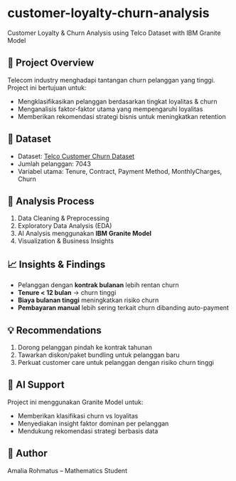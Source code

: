 # customer-loyalty-churn-analysis
Customer Loyalty &amp; Churn Analysis using Telco Dataset with IBM Granite Model

## 📌 Project Overview
Telecom industry menghadapi tantangan churn pelanggan yang tinggi.  
Project ini bertujuan untuk:
- Mengklasifikasikan pelanggan berdasarkan tingkat loyalitas & churn
- Menganalisis faktor-faktor utama yang mempengaruhi loyalitas
- Memberikan rekomendasi strategi bisnis untuk meningkatkan retention


## 📂 Dataset
- Dataset: [Telco Customer Churn Dataset](data/telco_churn.csv)  
- Jumlah pelanggan: 7043  
- Variabel utama: Tenure, Contract, Payment Method, MonthlyCharges, Churn


## 🔎 Analysis Process
1. Data Cleaning & Preprocessing
2. Exploratory Data Analysis (EDA)
3. AI Analysis menggunakan **IBM Granite Model**
4. Visualization & Business Insights


## 📈 Insights & Findings
- Pelanggan dengan **kontrak bulanan** lebih rentan churn  
- **Tenure < 12 bulan** → churn tinggi  
- **Biaya bulanan tinggi** meningkatkan risiko churn  
- **Pembayaran manual** lebih sering terkait churn dibanding auto-payment  


## 💡 Recommendations
1. Dorong pelanggan pindah ke kontrak tahunan  
2. Tawarkan diskon/paket bundling untuk pelanggan baru  
3. Perkuat customer care untuk pelanggan dengan risiko churn tinggi  


## 🤖 AI Support
Project ini menggunakan Granite Model untuk:
- Memberikan klasifikasi churn vs loyalitas
- Menyediakan insight faktor dominan per pelanggan
- Mendukung rekomendasi strategi berbasis data

## 👤 Author
Amalia Rohmatus – Mathematics Student
